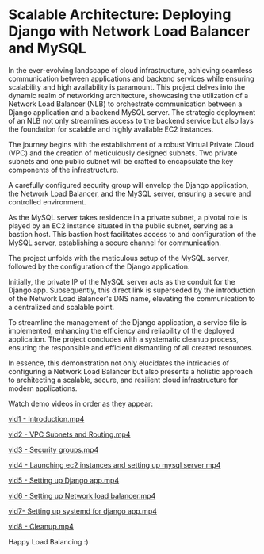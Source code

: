# Scalable Architecture: Deploying Django with Network Load Balancer and MySQL
In the ever-evolving landscape of cloud infrastructure, achieving seamless communication between applications and backend services while ensuring scalability and high availability is paramount. This project delves into the dynamic realm of networking architecture, showcasing the utilization of a Network Load Balancer (NLB) to orchestrate communication between a Django application and a backend MySQL server. The strategic deployment of an NLB not only streamlines access to the backend service but also lays the foundation for scalable and highly available EC2 instances.

The journey begins with the establishment of a robust Virtual Private Cloud (VPC) and the creation of meticulously designed subnets. Two private subnets and one public subnet will be crafted to encapsulate the key components of the infrastructure.

A carefully configured security group will envelop the Django application, the Network Load Balancer, and the MySQL server, ensuring a secure and controlled environment.

As the MySQL server takes residence in a private subnet, a pivotal role is played by an EC2 instance situated in the public subnet, serving as a bastion host. This bastion host facilitates access to and configuration of the MySQL server, establishing a secure channel for communication.

The project unfolds with the meticulous setup of the MySQL server, followed by the configuration of the Django application.

Initially, the private IP of the MySQL server acts as the conduit for the Django app. Subsequently, this direct link is superseded by the introduction of the Network Load Balancer's DNS name, elevating the communication to a centralized and scalable point.

To streamline the management of the Django application, a service file is implemented, enhancing the efficiency and reliability of the deployed application. The project concludes with a systematic cleanup process, ensuring the responsible and efficient dismantling of all created resources.

In essence, this demonstration not only elucidates the intricacies of configuring a Network Load Balancer but also presents a holistic approach to architecting a scalable, secure, and resilient cloud infrastructure for modern applications.

Watch demo videos in order as they appear:

[vid1 - Introduction.mp4](https://youtu.be/UK_zi0v8qjI)

[vid2 - VPC Subnets and Routing.mp4](https://youtu.be/ufa-x1LeMwQ)

[vid3 - Security groups.mp4](https://youtu.be/pdVtwsNdn_4)

[vid4 -  Launching ec2 instances and setting up mysql server.mp4](https://youtu.be/LA8TZFTLkrI)

[vid5 - Setting up Django app.mp4](https://youtu.be/KlTHbVRQIcc)

[vid6 - Setting up Network load balancer.mp4](https://youtu.be/gFdmrntryoU)

[vid7- Setting up systemd for django app.mp4](https://youtu.be/MyKk7Gwb89Y)

[vid8 - Cleanup.mp4](https://youtu.be/7s9eS0C7R-g)

  Happy Load Balancing :)
